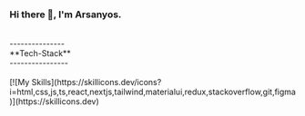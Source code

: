 ### Hi there 👋, I'm Arsanyos.


<!--
**Arsanyos/Arsanyos** is a ✨ _special_ ✨ repository because its `README.md` (this file) appears on your GitHub profile.

Here are some ideas to get you started:

- 🔭 I’m currently working on ...
- 🌱 I’m currently learning ...
- 👯 I’m looking to collaborate on ...
- 🤔 I’m looking for help with ...
- 💬 Ask me about ...
- 📫 How to reach me: ...
- 😄 Pronouns: ...
- ⚡ Fun fact: ...
-->


<br/>
---------------<br/>
**Tech-Stack**<br/>
----------------<br/>
<br/>
[![My Skills](https://skillicons.dev/icons?i=html,css,js,ts,react,nextjs,tailwind,materialui,redux,stackoverflow,git,figma)](https://skillicons.dev)
